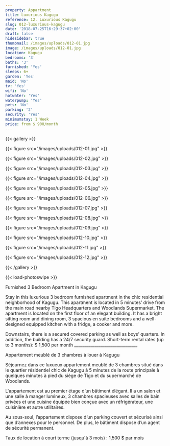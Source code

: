 ```yaml
---
property: Appartment
title: Luxurious Kagugu
reference: 12. Luxurious Kagugu
slug: 012-luxurious-kagugu
date: '2018-07-25T16:29:37+02:00'
draft: false
hidesidebar: true
thumbnail: /images/uploads/012-01.jpg
image: /images/uploads/012-01.jpg
location: Kagugu
bedrooms: '3'
baths: '3'
furnished: 'Yes'
sleeps: 6+
garden: 'Yes'
maid: 'No'
tv: 'Yes'
wifi: 'No'
hotwater: 'Yes'
waterpump: 'Yes'
pets: 'No'
parking: '2'
security: 'Yes'
minimumstay: 1 Week
price: from $ 900/month
---
```

{{< gallery >}}

  {{< figure src="/images/uploads/012-01.jpg" >}}

  {{< figure src="/images/uploads/012-02.jpg" >}}

  {{< figure src="/images/uploads/012-03.jpg" >}}

  {{< figure src="/images/uploads/012-04.jpg" >}}

{{< figure src="/images/uploads/012-05.jpg" >}}

  {{< figure src="/images/uploads/012-06.jpg" >}}

  {{< figure src="/images/uploads/012-07.jpg" >}}

  {{< figure src="/images/uploads/012-08.jpg" >}}

{{< figure src="/images/uploads/012-09.jpg" >}}

  {{< figure src="/images/uploads/012-10.jpg" >}}

  {{< figure src="/images/uploads/012-11.jpg" >}}

  {{< figure src="/images/uploads/012-12.jpg" >}}

{{< /gallery >}}

{{< load-photoswipe >}}

Furnished 3 Bedroom Apartment in Kagugu

Stay in this luxurious 3 bedroom furnished apartment in the chic residential neighborhood of Kagugu. This apartment is located in 5 minutes’ drive from the main road nearby Tigo Headquarters and Woodlands Supermarket. The apartment is located on the first floor of an elegant building. It has a bright sitting room and dining room, 3 spacious en suite bedrooms and a well-designed equipped kitchen with a fridge, a cooker and more.

Downstairs, there is a secured covered parking as well as boys’ quarters. In addition, the building has a 24/7 security guard. Short-term rental rates (up to 3 months): $ 1,500 per month \_\_\_\_\_\_\_\_\_\_\_\_\_\_\_\_\_\_\_\_\_\_\_\_\_\_\_\_\_\__ 

Appartement meublé de 3 chambres à louer à Kagugu

Séjournez dans ce luxueux appartement meublé de 3 chambres situé dans le quartier résidentiel chic de Kagugu à 5 minutes de la route principale à quelques minutes à pied du siège de Tigo et du supermarché de Woodlands.

L'appartement est au premier étage d’un bâtiment élégant. Il a un salon et une salle à manger lumineux, 3 chambres spacieuses avec salles de bain privées et une cuisine équipée bien conçue avec un réfrigérateur, une cuisinière et autre utilitaires.

Au sous-soul, l’appartement dispose d’un parking couvert et sécurisé ainsi que d’annexes pour le personnel. De plus, le bâtiment dispose d’un agent de sécurité permanent.

Taux de location à court terme (jusqu'à 3 mois) : 1,500 $ par mois
